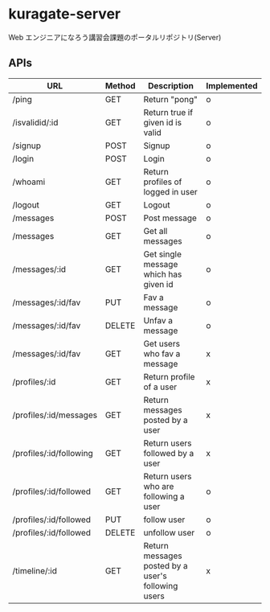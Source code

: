 # kuragate-server

Web エンジニアになろう講習会課題のポータルリポジトリ(Server)

## APIs

| URL                     | Method | Description                                        | Implemented |
| ----------------------- | ------ | -------------------------------------------------- | ----------- |
| /ping                   | GET    | Return "pong"                                      | o           |
| /isvalidid/:id          | GET    | Return true if given id is valid                   | o           |
| /signup                 | POST   | Signup                                             | o           |
| /login                  | POST   | Login                                              | o           |
| /whoami                 | GET    | Return profiles of logged in user                  | o           |
| /logout                 | GET    | Logout                                             | o           |
| /messages               | POST   | Post message                                       | o           |
| /messages               | GET    | Get all messages                                   | o           |
| /messages/:id           | GET    | Get single message which has given id              | o           |
| /messages/:id/fav       | PUT    | Fav a message                                      | o           |
| /messages/:id/fav       | DELETE | Unfav a message                                    | o           |
| /messages/:id/fav       | GET    | Get users who fav a message                        | x           |
| /profiles/:id           | GET    | Return profile of a user                           | x           |
| /profiles/:id/messages  | GET    | Return messages posted by a user                   | x           |
| /profiles/:id/following | GET    | Return users followed by a user                    | x           |
| /profiles/:id/followed  | GET    | Return users who are following a user              | o           |
| /profiles/:id/followed  | PUT    | follow user                                        | o           |
| /profiles/:id/followed  | DELETE | unfollow user                                      | o           |
| /timeline/:id           | GET    | Return messages posted by a user's following users | x           |
